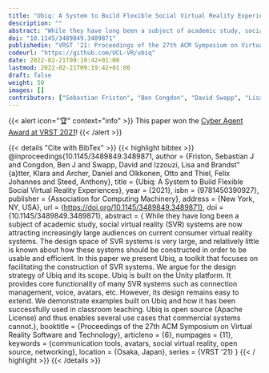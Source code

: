 ```yaml
---
title: "Ubiq: A System to Build Flexible Social Virtual Reality Experiences"
description: ""
abstract: "While they have long been a subject of academic study, social virtual reality (SVR) systems are now attracting increasingly large audiences on current consumer virtual reality systems. The design space of SVR systems is very large, and relatively little is known about how these systems should be constructed in order to be usable and efficient. In this paper we present Ubiq, a toolkit that focuses on facilitating the construction of SVR systems. We argue for the design strategy of Ubiq and its scope. Ubiq is built on the Unity platform. It provides core functionality of many SVR systems such as connection management, voice, avatars, etc. However, its design remains easy to extend. We demonstrate examples built on Ubiq and how it has been successfully used in classroom teaching. Ubiq is open source (Apache License) and thus enables several use cases that commercial systems cannot."
doi: "10.1145/3489849.3489871"
publishedin: "VRST '21: Proceedings of the 27th ACM Symposium on Virtual Reality Software and Technology"
codeurl: "https://github.com/UCL-VR/ubiq"
date: 2022-02-21T09:19:42+01:00
lastmod: 2022-02-21T09:19:42+01:00
draft: false
weight: 50
images: []
contributors: ["Sebastian Friston", "Ben Congdon", "David Swapp", "Lisa Izzouzi", "Klara Brandstätter", "Daniel Archer", "Otto Olkkonen", "Felix Thiel", "Anthony Steed"]
---
```


{{< alert icon="🏆" context="info" >}}
This paper won the [Cyber Agent Award at VRST 2021](/blog/cyber-agent-award-at-vrst-2021)!
{{< /alert >}}

{{< details "Cite with BibTex" >}}
{{< highlight bibtex >}}
@inproceedings{10.1145/3489849.3489871,
    author = {Friston, Sebastian J and Congdon, Ben J and Swapp, David and Izzouzi, Lisa and Brandst\"{a}tter, Klara and Archer, Daniel and Olkkonen, Otto and Thiel, Felix Johannes and Steed, Anthony},
    title = {Ubiq: A System to Build Flexible Social Virtual Reality Experiences},
    year = {2021},
    isbn = {9781450390927},
    publisher = {Association for Computing Machinery},
    address = {New York, NY, USA},
    url = {https://doi.org/10.1145/3489849.3489871},
    doi = {10.1145/3489849.3489871},
    abstract = { While they have long been a subject of academic study, social virtual reality (SVR) systems are now attracting increasingly large audiences on current consumer virtual reality systems. The design space of SVR systems is very large, and relatively little is known about how these systems should be constructed in order to be usable and efficient. In this paper we present Ubiq, a toolkit that focuses on facilitating the construction of SVR systems. We argue for the design strategy of Ubiq and its scope. Ubiq is built on the Unity platform. It provides core functionality of many SVR systems such as connection management, voice, avatars, etc. However, its design remains easy to extend. We demonstrate examples built on Ubiq and how it has been successfully used in classroom teaching. Ubiq is open source (Apache License) and thus enables several use cases that commercial systems cannot.},
    booktitle = {Proceedings of the 27th ACM Symposium on Virtual Reality Software and Technology},
    articleno = {6},
    numpages = {11},
    keywords = {communication tools, avatars, social virtual reality, open source, networking},
    location = {Osaka, Japan},
    series = {VRST '21}
}
{{< / highlight >}}
{{< /details >}}
<br>